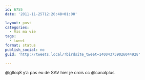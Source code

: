 ```yaml
---
id: 6755
date: '2011-11-25T12:26:48+01:00'

layout: post
categories:
  - Vis ma vie
tags:
  - tweet
format: status
publish_social: no
guid: 'http://tweets.local/?birdsite_tweet=140043759026044928'

---
```


@glloq8 y’a pas eu de SAV hier je crois cc @canalplus